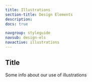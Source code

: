 ```yaml
---
title: Illustrations
section-title: Design Elements
description:
docs: true

navgroup: styleguide
navsub: design-els
navactive: illustrations
---
```


## Title

Some info about our use of illustrations
